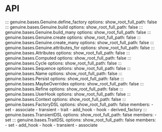 # API

::: genuine.bases.Genuine.define_factory
    options:
      show_root_full_path: false
::: genuine.bases.Genuine.build
    options:
      show_root_full_path: false
::: genuine.bases.Genuine.build_many
    options:
      show_root_full_path: false
::: genuine.bases.Genuine.create
    options:
      show_root_full_path: false
::: genuine.bases.Genuine.create_many
    options:
      show_root_full_path: false
::: genuine.bases.Genuine.attributes_for
    options:
      show_root_full_path: false
::: genuine.bases.Attributes
    options:
      show_root_full_path: false
::: genuine.bases.Computed
    options:
      show_root_full_path: false
::: genuine.bases.Cycle
    options:
      show_root_full_path: false
::: genuine.bases.Sequence
    options:
      show_root_full_path: false
::: genuine.bases.Name
    options:
      show_root_full_path: false
::: genuine.bases.Persist
    options:
      show_root_full_path: false
::: genuine.bases.MaybeOverrides
    options:
      show_root_full_path: false
::: genuine.bases.Refine
    options:
      show_root_full_path: false
::: genuine.bases.UserHook
    options:
      show_root_full_path: false
::: genuine.bases.Context
    options:
      show_root_full_path: false
::: genuine.bases.FactoryDSL
    options:
      show_root_full_path: false
      members:
        - set
        - associate
        - transient
        - trait
        - add_hook
        - hook
        - derived_factory
::: genuine.bases.TransientDSL
    options:
      show_root_full_path: false
      members:
        - set
::: genuine.bases.TraitDSL
    options:
      show_root_full_path: false
      members:
        - set
        - add_hook
        - hook
        - transient
        - associate

